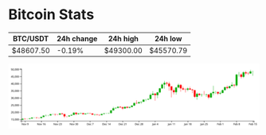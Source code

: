 # Bitcoin Stats

BTC/USDT|24h change|24h high|24h low|
|---|---|---|---|
|$48607.50|-0.19%|$49300.00|$45570.79|

<img src="./chart.svg">
